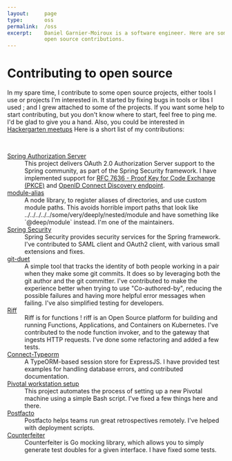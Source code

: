 ```yaml
---
layout:     page
type:       oss
permalink:  /oss
excerpt:    Daniel Garnier-Moiroux is a software engineer. Here are some of his
            open source contributions.
---
```


<h1>Contributing to open source</h1>

In my spare time, I contribute to some open source projects, either tools I use or
projects I'm interested in. It started by fixing bugs in tools or libs I used ; and
I grew attached to some of the projects. If you want some help to start contributing,
but you don't know where to start, feel free to ping me. I'd be glad to give you a 
hand. Also, you could be interested in [Hackergarten meetups](https://hackergarten.net/)
Here is a short list of my contributions:

<br>

<dl class="roomy-list">
  <dt><a href="https://github.com/spring-projects/spring-authorization-server" target="_blank" rel="noopener">Spring Authorization Server</a></dt>
  <dd>This project delivers OAuth 2.0 Authorization Server support to the Spring community, as part of the Spring Security framework. I have implemented support for <a href="https://tools.ietf.org/html/rfc7636" target="_blank" rel="noopener">RFC 7636 - Proof Key for Code Exchange (PKCE)</a> and <a href="https://openid.net/specs/openid-connect-discovery-1_0.html" target="_blank" rel="noopener">OpenID Connect Discovery endpoint</a>.</dd>

  <dt><a href="https://github.com/ilearnio/module-alias" target="_blank" rel="noopener">module-alias</a></dt>
  <dd>A node library, to register aliases of directories, and use custom module paths. This avoids horrible import paths that look like <span class="inline-code">../../../../../some/very/deeply/nested/module</span> and have something like <span class="inline-code">`@deep/module`</span> instead. I'm one of the maintainers.</dd>

  <dt><a href="https://github.com/spring-projects/spring-security" target="_blank" rel="noopener">Spring Security</a></dt>
  <dd>Spring Security provides security services for the Spring framework. I've contributed to SAML
  client and OAuth2 client, with various small extensions and fixes.</dd>

  <dt><a href="https://github.com/git-duet/git-duet" target="_blank" rel="noopener">git-duet</a></dt>
  <dd>A simple tool that tracks the identity of both people working in a pair when they make some git commits. It does so by leveraging both the git author and the git committer. I've contributed to make the experience better when trying to use "Co-authored-by", reducing the possible failures and having more helpful error messages when failing. I've also simplified testing for developers.</dd>

  <dt><a href="https://projectriff.io/" target="_blank" rel="noopener">Riff</a></dt>
  <dd>Riff is for functions ! riff is an Open Source platform for building and running Functions, Applications, and Containers on Kubernetes. I've contributed to the node function invoker, and to the gateway that ingests HTTP requests. I've done some refactoring and added a few tests.</dd>

  <dt><a href="https://github.com/nykula/connect-typeorm" target="_blank" rel="noopener">Connect-Typeorm</a></dt>
  <dd>A TypeORM-based session store for ExpressJS. I have provided test examples for handling database errors, and contributed documentation.</dd>

  <dt><a href="https://github.com/pivotal/workstation-setup" target="_blank" rel="noopener">Pivotal workstation setup</a></dt>
  <dd>This project automates the process of setting up a new Pivotal machine using a simple Bash script. I've fixed a few things here and there.</dd>

  <dt><a href="https://github.com/pivotal/postfacto" target="_blank" rel="noopener">Postfacto</a></dt>
  <dd>Postfacto helps teams run great retrospectives remotely. I've helped with deployment scripts.</dd>

  <dt><a href="https://github.com/maxbrunsfeld/counterfeiter" target="_blank" rel="noopener">Counterfeiter</a></dt>
  <dd>Counterfeiter is Go mocking library, which allows you to simply generate test doubles for a given interface. I have fixed some tests.</dd>
</dl>
